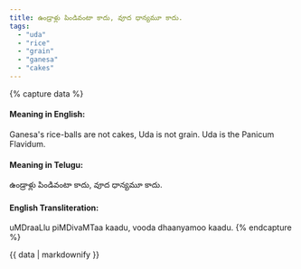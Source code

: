 ```yaml
---
title: ఉండ్రాళ్లు పిండివంటా కాదు, వూద ధాన్యమూ కాదు.
tags:
  - "uda"
  - "rice"
  - "grain"
  - "ganesa"
  - "cakes"
---
```


{% capture data %}
#### Meaning in English:
Ganesa's rice-balls are not cakes, Uda is not grain.
Uda is the Panicum Flavidum.

#### Meaning in Telugu:
ఉండ్రాళ్లు పిండివంటా కాదు, వూద ధాన్యమూ కాదు.

#### English Transliteration:
uMDraaLlu piMDivaMTaa kaadu, vooda dhaanyamoo kaadu.
{% endcapture %}

{{ data | markdownify }}

